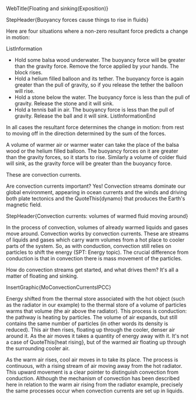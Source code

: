 WebTitle{Floating and sinking(Exposition)}

StepHeader{Buoyancy forces cause things to rise in fluids}

Here are four situations where a non-zero resultant force predicts a change in motion:

ListInformation
- Hold some balsa wood underwater. The buoyancy force will be greater than the gravity force. Remove the force applied by your hands. The block rises.
- Hold a helium filled balloon and its tether. The buoyancy force is again greater than the pull of gravity, so if you release the tether the balloon will rise.
- Hold a stone below the water. The buoyancy force is less than the pull of gravity. Release the stone and it will sink.
- Hold a tennis ball in air. The buoyancy force is less than the pull of gravity. Release the ball and it will sink.
ListInformationEnd

In all cases the resultant force determines the change in motion: from rest to moving off in the direction determined by the sum of the forces.

A volume of warmer air or warmer water can take the place of the balsa wood or the helium filled balloon. The buoyancy forces on it are greater than the gravity forces, so it starts to rise. Similarly a volume of colder fluid will sink, as the gravity force will be greater than the buoyancy force.

These are convection currents.

Are convection currents important? Yes! Convection streams dominate our global environment, appearing in ocean currents and the winds and driving both plate tectonics and the QuoteThis{dynamo} that produces the Earth's magnetic field.

StepHeader{Convection currents: volumes of warmed fluid moving around}

In the process of convection, volumes of already warmed liquids and gases move around. Convection works by convection currents. These are streams of liquids and gases which carry warm volumes from a hot place to cooler parts of the system. So, as with conduction, convection still relies on particles to shift the energy (SPT: Energy topic). The crucial difference from conduction is that in convection there is mass movement of the particles.

How do convection streams get started, and what drives them? It's all a matter of floating and sinking.

InsertGraphic{MoConvectionCurrentsIPCC}

Energy shifted from the thermal store associated with the hot object (such as the radiator in our example) to the thermal store of a volume of particles warms that volume (the air above the radiator). This process is conduction: the pathway is heating by particles. The volume of air expands, but still contains the same number of particles (in other words its density is reduced). This air then rises, floating up through the cooler, denser air around it. As the air moves it takes a quantity of energy away with it. It's not a case of QuoteThis{heat rising}, but of the warmed air floating up through the surrounding cooler air.

As the warm air rises, cool air moves in to take its place. The process is continuous, with a rising stream of air moving away from the hot radiator. This upward movement is a clear pointer to distinguish convection from conduction. Although the mechanism of convection has been described here in relation to the warm air rising from the radiator example, precisely the same processes occur when convection currents are set up in liquids.
